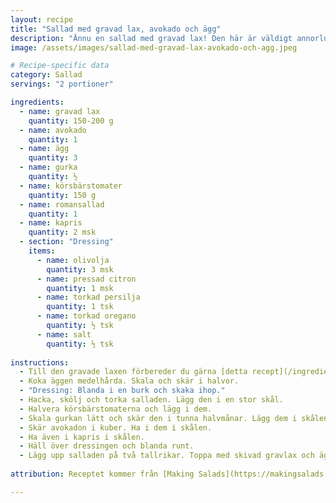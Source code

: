 ```yaml
---
layout: recipe
title: "Sallad med gravad lax, avokado och ägg"
description: "Ännu en sallad med gravad lax! Den här är väldigt annorlunda mot den andra, men också väldigt god och fräsch!"
image: /assets/images/sallad-med-gravad-lax-avokado-och-agg.jpeg

# Recipe-specific data
category: Sallad
servings: "2 portioner"

ingredients:
  - name: gravad lax
    quantity: 150-200 g
  - name: avokado
    quantity: 1
  - name: ägg
    quantity: 3
  - name: gurka
    quantity: ½
  - name: körsbärstomater
    quantity: 150 g
  - name: romansallad
    quantity: 1
  - name: kapris
    quantity: 2 msk
  - section: "Dressing"
    items:
      - name: olivolja
        quantity: 3 msk
      - name: pressad citron
        quantity: 1 msk
      - name: torkad persilja
        quantity: 1 tsk
      - name: torkad oregano
        quantity: ½ tsk
      - name: salt
        quantity: ½ tsk
        
instructions:
  - Till den gravade laxen förbereder du gärna [detta recept](/ingrediens/gravad-lax-med-dill-och-citron) och använder hälften här.
  - Koka äggen medelhårda. Skala och skär i halvor.
  - "Dressing: Blanda i en burk och skaka ihop."
  - Hacka, skölj och torka salladen. Lägg den i en stor skål.
  - Halvera körsbärstomaterna och lägg i dem.
  - Skala gurkan lätt och skär den i tunna halvmånar. Lägg dem i skålen.
  - Skär avokadon i kuber. Ha i dem i skålen.
  - Ha även i kapris i skålen.
  - Häll över dressingen och blanda runt.
  - Lägg upp salladen på två tallrikar. Toppa med skivad gravlax och ägghalvor.
  
attribution: Receptet kommer från [Making Salads](https://makingsalads.com/smoked-salmon-avocado-salad/)

---
```




